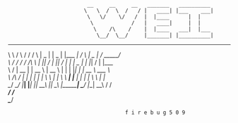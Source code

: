


                             __     __     __   _______   __________
                            \   \  /  \  /   / |   ____| |___    ___|
                             \   \/    \/   /  |  |____      |  |
                              \            /   |   ____|     |  |
                               \    /\    /    |  |____   ___|  |___
                                \__/  \__/     |_______| |__________|

  __     __     __    _____      _______     ________    __________    _____    ________    ________
 \   \  /  \  /   /  /      \   |    _   |  |    _   |  |___    ___|  /     \  |   _    |  /  _____/                        
  \   \/    \/   /  /   /\   \  |   |_|  /  |   |_|  /      |  |     |   _   | |  |_|   / |  |___                         
   \            /  |    __    | |   __  \   |   __  \       |  |     |  |_|  | |   __  \   \___  \                    
    \    /\    /   |   |  |   | |  |  \  \  |  |  \  \   ___|  |___  |       | |  |  \  \      |  |                    
     \__/  \__/    |___|  |___| |__|   \__\ |__|   \__\ |__________|  \_____/  |__|   \__\     /  /                    
       _______________________________________________________________________________________/  /                                                                                           
       \________________________________________________________________________________________/                         


                                         f i r e b u g 5 0 9              
